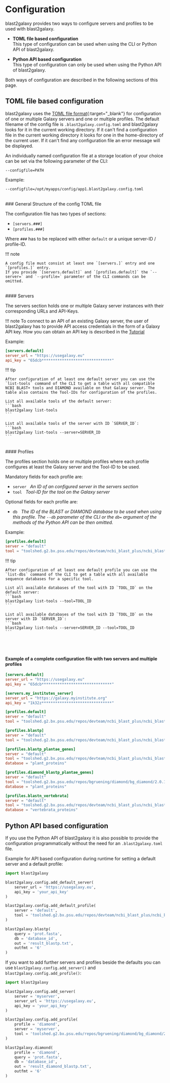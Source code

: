 # Configuration

blast2galaxy provides two ways to configure servers and profiles to be used with blast2galaxy.

- **TOML file based configuration**<br />
  This type of configuration can be used when using the CLI or Python API of blast2galaxy.

- **Python API based configuration**<br />
  This type of configuration can only be used when using the Python API of blast2galaxy.

Both ways of configuration are described in the following sections of this page.

## TOML file based configuration

<!--To connect to an API of an existing Galaxy server, the user of blast2galaxy has to provide API access credentials in the form of a Galaxy API key. 
Furthermore, it is possible to connect via the username and password of the user account on the specific Galaxy server. For security reasons, the latter variant should only be used if the use of an API key is not possible.-->



blast2galaxy uses the [TOML file format](https://toml.io/){:target="_blank"} for configuration of one or multiple Galaxy servers and one or multiple profiles.
The default filename of the config file is `.blast2galaxy.config.toml` and blast2galaxy looks for it in the current working directory.
If it can't find a configuration file in the current working directory it looks for one in the home-directory of the current user.
If it can't find any configuration file an error message will be displayed.

An individually named configuration file at a storage location of your choice can be set via the following parameter of the CLI:
```
--configfile=PATH
```

Example: 
```
--configfile=/opt/myapps/config/app1.blast2galaxy.config.toml
```



<br />
### General Structure of the config TOML file

The configuration file has two types of sections:

 - `[servers.###]`
 - `[profiles.###]`

Where `###` has to be replaced with either `default` or a unique server-ID / profile-ID.


!!! note

    A config file must consist at least one `[servers.]` entry and one `[profiles.]` entry. 
    If you provide `[servers.default]` and `[profiles.default]` the `--server=` and `--profile=` parameter of the CLI commands can be omitted.








<br />
#### Servers

The servers section holds one or multiple Galaxy server instances with their corresponding URLs and API-Keys.


!!! note
    To connect to an API of an existing Galaxy server, the user of blast2galaxy has to provide API access credentials in the form of a Galaxy API key. 
    How you can obtain an API key is described in the [Tutorial](tutorial.md#1-obtaining-api-key-from-usegalaxyeu)


Example:
```toml
[servers.default]
server_url = "https://usegalaxy.eu"
api_key = "65dcb*******************************"
```


!!! tip

    After configuration of at least one default server you can use the `list-tools` command of the CLI to get a table with all compatible NCBI BLAST+ tools and DIAMOND available on that Galaxy server. The table also contains the Tool-IDs for configuration of the profiles.

    List all available tools of the default server:
    ```bash
    blast2galaxy list-tools
    ```

    List all available tools of the server with ID `SERVER_ID`:
    ```bash
    blast2galaxy list-tools --server=SERVER_ID
    ```


<br />
#### Profiles

The profiles section holds one or multiple profiles where each profile configures at least the Galaxy server and the Tool-ID to be used.

Mandatory fields for each profile are:

- `server` &nbsp; *An ID of an configured server in the servers section*
- `tool` &nbsp; *Tool-ID for the tool on the Galaxy server*

Optional fields for each profile are:

- `db` &nbsp; *The ID of the BLAST or DIAMOND database to be used when using this profile. The `--db` parameter of the CLI or the `db=` argument of the methods of the Python API can be then omitted.*


Example:
```toml
[profiles.default]
server = "default"
tool = "toolshed.g2.bx.psu.edu/repos/devteam/ncbi_blast_plus/ncbi_blastn_wrapper/2.14.1+galaxy2"
```

!!! tip

    After configuration of at least one default profile you can use the `list-dbs` command of the CLI to get a table with all available sequence databases for a specific tool.

    List all available databases of the tool with ID `TOOL_ID` on the default server:
    ```bash
    blast2galaxy list-tools --tool=TOOL_ID
    ```

    List all available databases of the tool with ID `TOOL_ID` on the server with ID `SERVER_ID`:
    ```bash
    blast2galaxy list-tools --server=SERVER_ID --tool=TOOL_ID
    ```



<br /><br />
<h4>Example of a complete configuration file with two servers and multiple profiles</h4>

```toml
[servers.default]
server_url = "https://usegalaxy.eu"
api_key = "65dcb*******************************"

[servers.my_institutes_server]
server_url = "https://galaxy.myinstitute.org"
api_key = "1k32z*******************************"

[profiles.default]
server = "default"
tool = "toolshed.g2.bx.psu.edu/repos/devteam/ncbi_blast_plus/ncbi_blastn_wrapper/2.14.1+galaxy2"

[profiles.blastp]
server = "default"
tool = "toolshed.g2.bx.psu.edu/repos/devteam/ncbi_blast_plus/ncbi_blastp_wrapper/2.14.1+galaxy2"

[profiles.blastp_plantae_genes]
server = "default"
tool = "toolshed.g2.bx.psu.edu/repos/devteam/ncbi_blast_plus/ncbi_blastp_wrapper/2.14.1+galaxy2"
database = "plant_proteins"

[profiles.diamond_blastp_plantae_genes]
server = "default"
tool = "toolshed.g2.bx.psu.edu/repos/bgruening/diamond/bg_diamond/2.0.15+galaxy0"
database = "plant_proteins"

[profiles.blastn_vertebrata]
server = "default"
tool = "toolshed.g2.bx.psu.edu/repos/devteam/ncbi_blast_plus/ncbi_blastn_wrapper/2.14.1+galaxy2"
database = "vertebrata_proteins"
```

## Python API based configuration

If you use the Python API of blast2galaxy it is also possible to provide the configuration programmatically without the need for an `.blast2galaxy.toml` file.

Example for API based configuration during runtime for setting a default server and a default profile:
```python
import blast2galaxy

blast2galaxy.config.add_default_server(
    server_url = 'https://usegalaxy.eu', 
    api_key = 'your_api_key'
)

blast2galaxy.config.add_default_profile(
    server = 'default', 
    tool = 'toolshed.g2.bx.psu.edu/repos/devteam/ncbi_blast_plus/ncbi_blastp_wrapper/2.14.1+galaxy2'
)

blast2galaxy.blastp(
    query = 'prot.fasta',
    db = 'database_id',
    out = 'result_blastp.txt',
    outfmt = '6'
)
```

If you want to add further servers and profiles beside the defaults you can use `blast2galaxy.config.add_server()` and `blast2galaxy.config.add_profile()`:
```python
import blast2galaxy

blast2galaxy.config.add_server(
    server = 'myserver',
    server_url = 'https://usegalaxy.eu', 
    api_key = 'your_api_key'
)

blast2galaxy.config.add_profile(
    profile = 'diamond',
    server = 'myserver',
    tool = 'toolshed.g2.bx.psu.edu/repos/bgruening/diamond/bg_diamond/2.0.15+galaxy0'
)

blast2galaxy.diamond(
    profile = 'diamond',
    query = 'prot.fasta',
    db = 'database_id',
    out = 'result_diamond_blastp.txt',
    outfmt = '6'
)
```